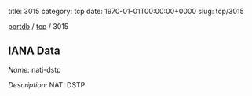 title: 3015
category: tcp
date: 1970-01-01T00:00:00+0000
slug: tcp/3015

[portdb](/) / [tcp](/category/tcp.html) / 3015


## IANA Data

_Name:_ nati-dstp

_Description:_ NATI DSTP


